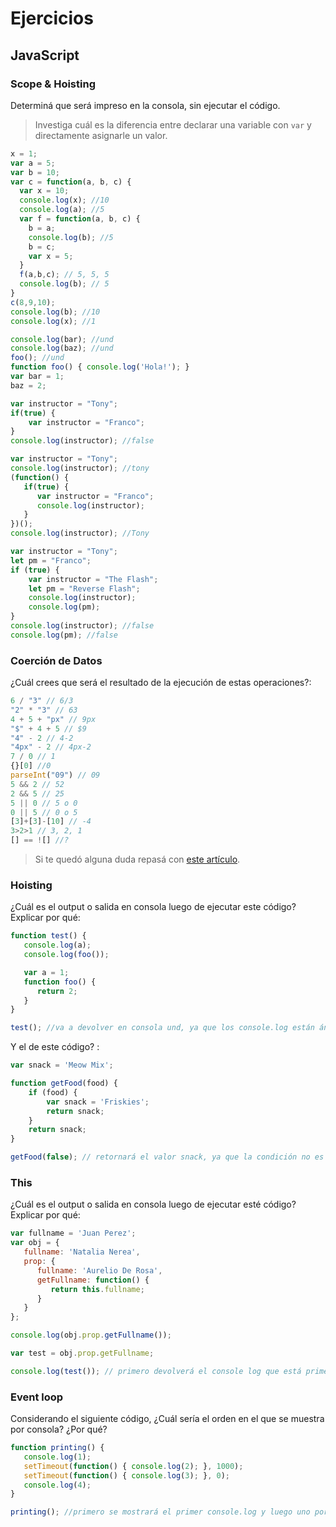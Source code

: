 
# Ejercicios

## JavaScript

### Scope & Hoisting

Determiná que será impreso en la consola, sin ejecutar el código.

> Investiga cuál es la diferencia entre declarar una variable con `var` y directamente asignarle un valor.

```javascript
x = 1;
var a = 5;
var b = 10;
var c = function(a, b, c) {
  var x = 10;
  console.log(x); //10
  console.log(a); //5
  var f = function(a, b, c) {
    b = a;
    console.log(b); //5
    b = c;
    var x = 5;
  }
  f(a,b,c); // 5, 5, 5
  console.log(b); // 5
}
c(8,9,10);
console.log(b); //10
console.log(x); //1
```

```javascript
console.log(bar); //und
console.log(baz); //und
foo(); //und
function foo() { console.log('Hola!'); }
var bar = 1;
baz = 2;
```

```javascript
var instructor = "Tony";
if(true) {
    var instructor = "Franco";
}
console.log(instructor); //false
```

```javascript
var instructor = "Tony";
console.log(instructor); //tony
(function() {
   if(true) {
      var instructor = "Franco";
      console.log(instructor);
   }
})();
console.log(instructor); //Tony
```
```javascript
var instructor = "Tony";
let pm = "Franco";
if (true) {
    var instructor = "The Flash";
    let pm = "Reverse Flash";
    console.log(instructor);
    console.log(pm);
}
console.log(instructor); //false
console.log(pm); //false
```
### Coerción de Datos

¿Cuál crees que será el resultado de la ejecución de estas operaciones?:

```javascript
6 / "3" // 6/3
"2" * "3" // 63
4 + 5 + "px" // 9px
"$" + 4 + 5 // $9
"4" - 2 // 4-2
"4px" - 2 // 4px-2
7 / 0 // 1
{}[0] //0
parseInt("09") // 09
5 && 2 // 52
2 && 5 // 25
5 || 0 // 5 o 0
0 || 5 // 0 o 5
[3]+[3]-[10] // -4
3>2>1 // 3, 2, 1
[] == ![] //?
```

> Si te quedó alguna duda repasá con [este artículo](http://javascript.info/tutorial/object-conversion).


### Hoisting

¿Cuál es el output o salida en consola luego de ejecutar este código? Explicar por qué:

```javascript
function test() {
   console.log(a);
   console.log(foo());

   var a = 1;
   function foo() {
      return 2;
   }
}

test(); //va a devolver en consola und, ya que los console.log están ántes de la definicion de valores de tanto la variable como de la función, para devolver valores debería de estar antes todo aquello que posea valores asignados
``` 

Y el de este código? :

```javascript
var snack = 'Meow Mix';

function getFood(food) {
    if (food) {
        var snack = 'Friskies';
        return snack;
    }
    return snack;
}

getFood(false); // retornará el valor snack, ya que la condición no es "friskies" sino que es "meow mix", además de que cuando se invoca el código dice que será false
```


### This

¿Cuál es el output o salida en consola luego de ejecutar esté código? Explicar por qué:

```javascript
var fullname = 'Juan Perez';
var obj = {
   fullname: 'Natalia Nerea',
   prop: {
      fullname: 'Aurelio De Rosa',
      getFullname: function() {
         return this.fullname;
      }
   }
};

console.log(obj.prop.getFullname());

var test = obj.prop.getFullname;

console.log(test()); // primero devolverá el console log que está primero, ese dará como resultado "Aurelio de Rosa", el segundo dará como resultado nuevamente "aurelo de Rosa" ya que el código prioriza el L.E. de donde se encuentra
```

### Event loop

Considerando el siguiente código, ¿Cuál sería el orden en el que se muestra por consola? ¿Por qué?

```javascript
function printing() {
   console.log(1);
   setTimeout(function() { console.log(2); }, 1000);
   setTimeout(function() { console.log(3); }, 0);
   console.log(4);
}

printing(); //primero se mostrará el primer console.log y luego uno por uno ser irán ejecutando en orden de lineas, ya que JS es un lenguaje de código sincrónico, hasta que el código anterior no se reproduzca, no habrá un codigo siguiente
```
